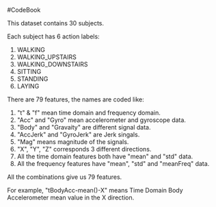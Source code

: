 #CodeBook

This dataset contains 30 subjects. 

Each subject has 6 action labels:

1. WALKING
2. WALKING_UPSTAIRS
3. WALKING_DOWNSTAIRS
4. SITTING
5. STANDING
6. LAYING

There are 79 features, the names are coded like:

1. "t" & "f" mean time domain and frequency domain.
2. "Acc" and "Gyro" mean accelerometer and gyroscope data.
3. "Body" and "Gravaity" are different signal data.
4. "AccJerk" and "GyroJerk" are Jerk singals.
5. "Mag" means magnitude of the signals.
6. "X", "Y", "Z" corresponds 3 different directions.
7. All the time domain features both have "mean" and "std" data.
8. All the frequency features have "mean", "std" and "meanFreq" data.

All the combinations give us 79 features.

For example, "tBodyAcc-mean()-X" means Time Domain Body Accelerometer mean value in the X direction.